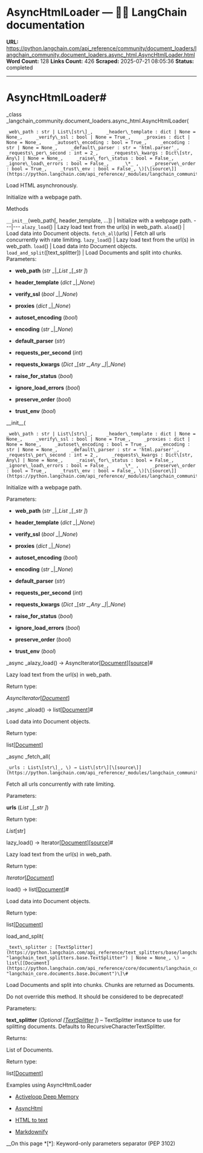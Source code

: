 # AsyncHtmlLoader — 🦜🔗 LangChain  documentation

**URL:** https://python.langchain.com/api_reference/community/document_loaders/langchain_community.document_loaders.async_html.AsyncHtmlLoader.html
**Word Count:** 128
**Links Count:** 426
**Scraped:** 2025-07-21 08:05:36
**Status:** completed

---

# AsyncHtmlLoader\#

_class _langchain\_community.document\_loaders.async\_html.AsyncHtmlLoader\(

    _web\_path : str | List\[str\]_,     _header\_template : dict | None = None_,     _verify\_ssl : bool | None = True_,     _proxies : dict | None = None_,     _autoset\_encoding : bool = True_,     _encoding : str | None = None_,     _default\_parser : str = 'html.parser'_,     _requests\_per\_second : int = 2_,     _requests\_kwargs : Dict\[str, Any\] | None = None_,     _raise\_for\_status : bool = False_,     _ignore\_load\_errors : bool = False_,     _\*_ ,     _preserve\_order : bool = True_,     _trust\_env : bool = False_, \)[\[source\]](https://python.langchain.com/api_reference/_modules/langchain_community/document_loaders/async_html.html#AsyncHtmlLoader)\#     

Load HTML asynchronously.

Initialize with a webpage path.

Methods

`__init__`\(web\_path\[, header\_template, ...\]\) | Initialize with a webpage path.   ---|---   `alazy_load`\(\) | Lazy load text from the url\(s\) in web\_path.   `aload`\(\) | Load data into Document objects.   `fetch_all`\(urls\) | Fetch all urls concurrently with rate limiting.   `lazy_load`\(\) | Lazy load text from the url\(s\) in web\_path.   `load`\(\) | Load data into Document objects.   `load_and_split`\(\[text\_splitter\]\) | Load Documents and split into chunks.      Parameters:     

  * **web\_path** \(_str_ _|__List_ _\[__str_ _\]_\)

  * **header\_template** \(_dict_ _|__None_\)

  * **verify\_ssl** \(_bool_ _|__None_\)

  * **proxies** \(_dict_ _|__None_\)

  * **autoset\_encoding** \(_bool_\)

  * **encoding** \(_str_ _|__None_\)

  * **default\_parser** \(_str_\)

  * **requests\_per\_second** \(_int_\)

  * **requests\_kwargs** \(_Dict_ _\[__str_ _,__Any_ _\]__|__None_\)

  * **raise\_for\_status** \(_bool_\)

  * **ignore\_load\_errors** \(_bool_\)

  * **preserve\_order** \(_bool_\)

  * **trust\_env** \(_bool_\)

\_\_init\_\_\(

    _web\_path : str | List\[str\]_,     _header\_template : dict | None = None_,     _verify\_ssl : bool | None = True_,     _proxies : dict | None = None_,     _autoset\_encoding : bool = True_,     _encoding : str | None = None_,     _default\_parser : str = 'html.parser'_,     _requests\_per\_second : int = 2_,     _requests\_kwargs : Dict\[str, Any\] | None = None_,     _raise\_for\_status : bool = False_,     _ignore\_load\_errors : bool = False_,     _\*_ ,     _preserve\_order : bool = True_,     _trust\_env : bool = False_, \)[\[source\]](https://python.langchain.com/api_reference/_modules/langchain_community/document_loaders/async_html.html#AsyncHtmlLoader.__init__)\#     

Initialize with a webpage path.

Parameters:     

  * **web\_path** \(_str_ _|__List_ _\[__str_ _\]_\)

  * **header\_template** \(_dict_ _|__None_\)

  * **verify\_ssl** \(_bool_ _|__None_\)

  * **proxies** \(_dict_ _|__None_\)

  * **autoset\_encoding** \(_bool_\)

  * **encoding** \(_str_ _|__None_\)

  * **default\_parser** \(_str_\)

  * **requests\_per\_second** \(_int_\)

  * **requests\_kwargs** \(_Dict_ _\[__str_ _,__Any_ _\]__|__None_\)

  * **raise\_for\_status** \(_bool_\)

  * **ignore\_load\_errors** \(_bool_\)

  * **preserve\_order** \(_bool_\)

  * **trust\_env** \(_bool_\)

_async _alazy\_load\(\) → AsyncIterator\[[Document](https://python.langchain.com/api_reference/core/documents/langchain_core.documents.base.Document.html#langchain_core.documents.base.Document "langchain_core.documents.base.Document")\][\[source\]](https://python.langchain.com/api_reference/_modules/langchain_community/document_loaders/async_html.html#AsyncHtmlLoader.alazy_load)\#     

Lazy load text from the url\(s\) in web\_path.

Return type:     

_AsyncIterator_\[[_Document_](https://python.langchain.com/api_reference/core/documents/langchain_core.documents.base.Document.html#langchain_core.documents.base.Document "langchain_core.documents.base.Document")\]

_async _aload\(\) → list\[[Document](https://python.langchain.com/api_reference/core/documents/langchain_core.documents.base.Document.html#langchain_core.documents.base.Document "langchain_core.documents.base.Document")\]\#     

Load data into Document objects.

Return type:     

list\[[Document](https://python.langchain.com/api_reference/core/documents/langchain_core.documents.base.Document.html#langchain_core.documents.base.Document "langchain_core.documents.base.Document")\]

_async _fetch\_all\(

    _urls : List\[str\]_, \) → List\[str\][\[source\]](https://python.langchain.com/api_reference/_modules/langchain_community/document_loaders/async_html.html#AsyncHtmlLoader.fetch_all)\#     

Fetch all urls concurrently with rate limiting.

Parameters:     

**urls** \(_List_ _\[__str_ _\]_\)

Return type:     

_List_\[str\]

lazy\_load\(\) → Iterator\[[Document](https://python.langchain.com/api_reference/core/documents/langchain_core.documents.base.Document.html#langchain_core.documents.base.Document "langchain_core.documents.base.Document")\][\[source\]](https://python.langchain.com/api_reference/_modules/langchain_community/document_loaders/async_html.html#AsyncHtmlLoader.lazy_load)\#     

Lazy load text from the url\(s\) in web\_path.

Return type:     

_Iterator_\[[_Document_](https://python.langchain.com/api_reference/core/documents/langchain_core.documents.base.Document.html#langchain_core.documents.base.Document "langchain_core.documents.base.Document")\]

load\(\) → list\[[Document](https://python.langchain.com/api_reference/core/documents/langchain_core.documents.base.Document.html#langchain_core.documents.base.Document "langchain_core.documents.base.Document")\]\#     

Load data into Document objects.

Return type:     

list\[[Document](https://python.langchain.com/api_reference/core/documents/langchain_core.documents.base.Document.html#langchain_core.documents.base.Document "langchain_core.documents.base.Document")\]

load\_and\_split\(

    _text\_splitter : [TextSplitter](https://python.langchain.com/api_reference/text_splitters/base/langchain_text_splitters.base.TextSplitter.html#langchain_text_splitters.base.TextSplitter "langchain_text_splitters.base.TextSplitter") | None = None_, \) → list\[[Document](https://python.langchain.com/api_reference/core/documents/langchain_core.documents.base.Document.html#langchain_core.documents.base.Document "langchain_core.documents.base.Document")\]\#     

Load Documents and split into chunks. Chunks are returned as Documents.

Do not override this method. It should be considered to be deprecated\!

Parameters:     

**text\_splitter** \(_Optional_ _\[_[_TextSplitter_](https://python.langchain.com/api_reference/text_splitters/base/langchain_text_splitters.base.TextSplitter.html#langchain_text_splitters.base.TextSplitter "langchain_text_splitters.base.TextSplitter") _\]_\) – TextSplitter instance to use for splitting documents. Defaults to RecursiveCharacterTextSplitter.

Returns:     

List of Documents.

Return type:     

list\[[Document](https://python.langchain.com/api_reference/core/documents/langchain_core.documents.base.Document.html#langchain_core.documents.base.Document "langchain_core.documents.base.Document")\]

Examples using AsyncHtmlLoader

  * [Activeloop Deep Memory](https://python.langchain.com/docs/integrations/retrievers/activeloop/)

  * [AsyncHtml](https://python.langchain.com/docs/integrations/document_loaders/async_html/)

  * [HTML to text](https://python.langchain.com/docs/integrations/document_transformers/html2text/)

  * [Markdownify](https://python.langchain.com/docs/integrations/document_transformers/markdownify/)

__On this page   *[\*]: Keyword-only parameters separator (PEP 3102)